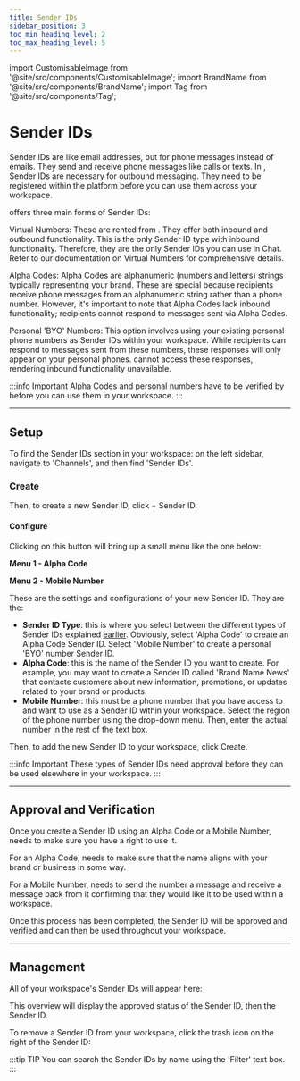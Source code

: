 ```yaml
---
title: Sender IDs
sidebar_position: 3
toc_min_heading_level: 2
toc_max_heading_level: 5
---
```


import CustomisableImage from '@site/src/components/CustomisableImage';
import BrandName from '@site/src/components/BrandName';
import Tag from '@site/src/components/Tag';

# Sender IDs



Sender IDs are like email addresses, but for phone messages instead of emails. They send and receive phone messages like calls or texts. In <BrandName type="name"/>, Sender IDs are necessary for outbound messaging. They need to be registered within the platform before you can use them across your workspace.

<BrandName type="name"/> offers three main forms of Sender IDs:

Virtual Numbers: These are rented from <BrandName type="name"/>. They offer both inbound and outbound functionality. This is the only Sender ID type with inbound functionality. Therefore, they are the only Sender IDs you can use in Chat. Refer to our documentation on Virtual Numbers for comprehensive details.

Alpha Codes: Alpha Codes are alphanumeric (numbers and letters) strings typically representing your brand. These are special because recipients receive phone messages from an alphanumeric string rather than a phone number. However, it's important to note that Alpha Codes lack inbound functionality; recipients cannot respond to messages sent via Alpha Codes.

Personal 'BYO' Numbers: This option involves using your existing personal phone numbers as Sender IDs within your workspace. While recipients can respond to messages sent from these numbers, these responses will only appear on your personal phones. <BrandName type="name"/> cannot access these responses, rendering inbound functionality unavailable.

:::info Important
Alpha Codes and personal numbers have to be verified by <BrandName type="name"/> before you can use them in your workspace.
:::

---

## Setup

To find the Sender IDs section in your workspace: on the left sidebar, navigate to 'Channels', and then find 'Sender IDs'.

<CustomisableImage src="/img/sender-id-nav.png" alt="Sender IDs on the Sidebar" width="300" />

### Create

Then, to create a new Sender ID, click <Tag colour="#1582d8" borderColour="#1582d8" fontColour="#FFFFFF">+ Sender ID</Tag>.

<CustomisableImage src="/img/sender-id-create.png" alt="New Sender ID" width="550" />

#### Configure

Clicking on this button will bring up a small menu like the one below:

**Menu 1 - Alpha Code**

<CustomisableImage src="/img/sender-id-config.png" alt="Sender IDs Configuration Alpha Code" width="450" />

**Menu 2 - Mobile Number**

<CustomisableImage src="/img/sender-id-mobile.png" alt="Sender IDs Configuration Mobile Number" width="450" />


These are the settings and configurations of your new Sender ID. They are the:
- **Sender ID Type**: this is where you select between the different types of Sender IDs explained [earlier](./sender-ids). Obviously, select 'Alpha Code' to create an Alpha Code Sender ID. Select 'Mobile Number' to create a personal 'BYO' number Sender ID.
- **Alpha Code**: this is the name of the Sender ID you want to create. For example, you may want to create a Sender ID called 'Brand Name News' that contacts customers about new information, promotions, or updates related to your brand or products. 
- **Mobile Number**: this must be a phone number that you have access to and want to use as a Sender ID within your workspace. Select the region of the phone number using the drop-down menu. Then, enter the actual number in the rest of the text box.

Then, to add the new Sender ID to your workspace, click <Tag colour="#1582d8" borderColour="#1582d8" fontColour="#FFFFFF">Create</Tag>.

:::info Important
These types of Sender IDs need approval before they can be used elsewhere in your workspace.
:::

---

## Approval and Verification

Once you create a Sender ID using an Alpha Code or a Mobile Number, <BrandName type="name"/> needs to make sure you have a right to use it.

For an Alpha Code, <BrandName type="name"/> needs to make sure that the name aligns with your brand or business in some way.

For a Mobile Number, <BrandName type="name"/> needs to send the number a message and receive a message back from it confirming that they would like it to be used within a <BrandName type="name"/> workspace.

Once this process has been completed, the Sender ID will be approved and verified and can then be used throughout your workspace.

---

## Management

All of your workspace's Sender IDs will appear here:

<CustomisableImage src="/img/sender-id-menu.png" alt="Sender ID Menu" width="550" />

This overview will display the approved status of the Sender ID, then the Sender ID. 

To remove a Sender ID from your workspace, click the trash icon on the right of the Sender ID:

<CustomisableImage src="/img/sender-id-delete.png" alt="Sender ID Delete" width="550" />

:::tip TIP
You can search the Sender IDs by name using the 'Filter' text box.
:::



